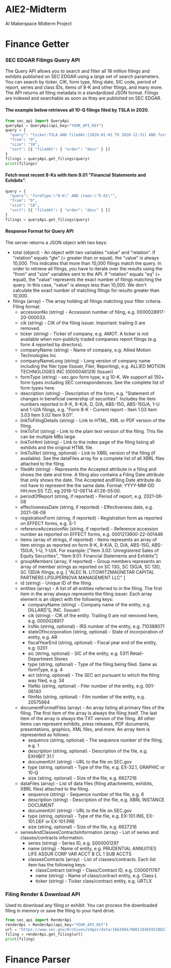 # AIE2-Midterm
AI Makerspace Midterm Project



# Finance Getter

### SEC EDGAR Filings Query API
The Query API allows you to search and filter all 18 million filings and exhibits published on SEC EDGAR using a large set of search parameters. You can search by ticker, CIK, form type, filing date, SIC code, period of report, series and class IDs, items of 8-K and other filings, and many more. The API returns all filing metadata in a standardized JSON format. Filings are indexed and searchable as soon as they are published on SEC EDGAR.

#### The example below retrieves all 10-Q filings filed by TSLA in 2020.
```python
from sec_api import QueryApi
queryApi = QueryApi(api_key="YOUR_API_KEY")
query = {
  "query": "ticker:TSLA AND filedAt:[2020-01-01 TO 2020-12-31] AND formType:\"10-Q\"",
  "from": "0",
  "size": "10",
  "sort": [{ "filedAt": { "order": "desc" } }]
}
filings = queryApi.get_filings(query)
print(filings)
```

#### Fetch most recent 8-Ks with Item 9.01 "Financial Statements and Exhibits".

```python
query = {
  "query": "formType:\"8-K\" AND items:\"9.01\"",
  "from": "0",
  "size": "10",
  "sort": [{ "filedAt": { "order": "desc" } }]
}
filings = queryApi.get_filings(query)
```

#### Response Format for Query API
The server returns a JSON object with two keys:

- total (object) - An object with two variables "value" and "relation". If "relation" equals "gte" (= greater than or equal), the "value" is always 10,000. This indicates that more than 10,000 filings match the query. In order to retrieve all filings, you have to iterate over the results using the "from" and "size" variables sent to the API. If "relation" equals "eq" (= equal), the "value" represents the exact number of filings matching the query. In this case, "value" is always less than 10,000. We don't calculate the exact number of matching filings for results greater than 10,000.
- filings (array) - The array holding all filings matching your filter criteria. Filing format:
    - accessionNo (string) - Accession number of filing, e.g. 0000028917-20-000033.
    - cik (string) - CIK of the filing issuer. Important: trailing 0 are removed.
    - ticker (string) - Ticker of company, e.g. AMOT. A ticker is not available when non-publicly traded companies report filings (e.g. form 4 reported by directors).
    - companyName (string) - Name of company, e.g. Allied Motion Technologies Inc
    - companyNameLong (string) - Long version of company name including the filer type (Issuer, Filer, Reporting), e.g. ALLIED MOTION TECHNOLOGIES INC (0000046129) (Issuer)
    - formType (string) - sec.gov form type, e.g 10-K. We support all 150+ form types including SEC correspondences. See the complete list of form types here.
    - description (string) - Description of the form, e.g. "Statement of changes in beneficial ownership of securities". Includes the item numbers reported in 8-K, 8-K/A, D, D/A, ABS-15G, ABS-15G/A, 1-U and 1-U/A filings, e.g. "Form 8-K - Current report - Item 1.03 Item 3.03 Item 5.02 Item 9.01".
    - linkToFilingDetails (string) - Link to HTML, XML or PDF version of the filing.
    - linkToTxt (string) - Link to the plain text version of the filing. This file can be multiple MBs large.
    - linkToHtml (string) - Link to the index page of the filing listing all exhibits and the original HTML file.
    - linkToXbrl (string, optional) - Link to XBRL version of the filing (if available). See the dataFiles array for a complete list of all XBRL files attached to the filing.
    - filedAt (string) - Represents the Accepted attribute in a filing and shows the date and time. A filing also contains a Filing Date attribute that only shows the date. The Accepted andFiling Date attribute do not have to represent the the same date. Format: YYYY-MM-DD HH:mm:SS TZ), eg 2019-12-06T14:41:26-05:00.
    - periodOfReport (string, if reported) - Period of report, e.g. 2021-06-08
    - effectivenessDate (string, if reported) - Effectiveness date, e.g. 2021-06-08
    - registrationForm (string, if reported) - Registration form as reported on EFFECT forms, e.g. S-1
    - referenceAccessionNo (string, if reported) - Reference accession number as reported on EFFECT forms, e.g. 0001213900-22-001446
    - items (array of strings, if reported) - Items represents an array of item strings as reported on form 8-K, 8-K/A, D, D/A, ABS-15G, ABS-15G/A, 1-U, 1-U/A. For example: ["Item 3.02: Unregistered Sales of Equity Securities", "Item 9.01: Financial Statements and Exhibits"]
    - groupMembers (array, if reported) - Group members represents an array of member strings as reported on SC 13G, SC 13G/A, SC 13D, SC 13D/A filings, e.g. [ "ALEC N. LITOWITZMAGNETAR CAPITAL PARTNERS LPSUPERNOVA MANAGEMENT LLC" ]
    - id (string) - Unique ID of the filing.
    - entities (array) - A list of all entities referred to in the filing. The first item in the array always represents the filing issuer. Each array element is an object with the following keys:
        - companyName (string) - Company name of the entity, e.g. DILLARD'S, INC. (Issuer)
        - cik (string) - CIK of the entity. Trailing 0 are not removed here, e.g. 0000028917
        - irsNo (string, optional) - IRS number of the entity, e.g. 710388071
        - stateOfIncorporation (string, optional) - State of incorporation of entity, e.g. AR
        - fiscalYearEnd (string, optional) - Fiscal year end of the entity, e.g. 0201
        - sic (string, optional) - SIC of the entity, e.g. 5311 Retail-Department Stores
        - type (string, optional) - Type of the filing being filed. Same as formType, e.g. 4
        - act (string, optional) - The SEC act pursuant to which the filing was filed, e.g. 34
        - fileNo (string, optional) - Filer number of the entity, e.g. 001-06140
        - filmNo (string, optional) - Film number of the entity, e.g. 20575664
    - documentFormatFiles (array) - An array listing all primary files of the filing. The first item of the array is always the filing itself. The last item of the array is always the TXT version of the filing. All other items can represent exhibits, press releases, PDF documents, presentations, graphics, XML files, and more. An array item is represented as follows:
        - sequence (string, optional) - The sequence number of the filing, e.g. 1
        - description (string, optional) - Description of the file, e.g. EXHIBIT 31.1
        - documentUrl (string) - URL to the file on SEC.gov
        - type (string, optional) - Type of the file, e.g. EX-32.1, GRAPHIC or 10-Q
        - size (string, optional) - Size of the file, e.g. 6627216
    - dataFiles (array) - List of data files (filing attachments, exhibits, XBRL files) attached to the filing.
        - sequence (string) - Sequence number of the file, e.g. 6
        - description (string) - Description of the file, e.g. XBRL INSTANCE DOCUMENT
        - documentUrl (string) - URL to the file on SEC.gov
        - type (string, optional) - Type of the file, e.g. EX-101.INS, EX-101.DEF or EX-101.PRE
        - size (string, optional) - Size of the file, e.g. 6627216
    - seriesAndClassesContractsInformation (array) - List of series and classes/contracts information.
        - series (string) - Series ID, e.g. S000001297
        - name (string) - Name of entity, e.g. PRUDENTIAL ANNUITIES LIFE ASSUR CORP VAR ACCT B CL 1 SUB ACCTS
        - classesContracts (array) - List of classes/contracts. Each list item has the following keys:
            - classContract (string) - Class/Contract ID, e.g. C000011787
            - name (string) - Name of class/contract entity, e.g. Class L
            - ticker (string) - Ticker class/contract entity, e.g. URTLX


### Filing Render & Download API
Used to download any filing or exhibit. You can process the downloaded filing in memory or save the filing to your hard drive.

```python
from sec_api import RenderApi
renderApi = RenderApi(api_key="YOUR_API_KEY")
url = "https://www.sec.gov/Archives/edgar/data/1662684/000110465921082303/tm2119986d1_8k.htm"
filing = renderApi.get_filing(url)
print(filing)
```

# Finance Parser
